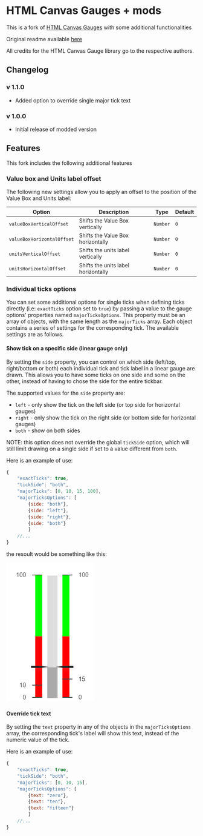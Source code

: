 # HTML Canvas Gauges + mods

This is a fork of [HTML Canvas Gauges](https://github.com/Mikhus/canvas-gauges) with some additional functionalities

Original readme available [here](./README_ORIGINAL.md)

All credits for the HTML Canvas Gauge library go to the respective authors.

## Changelog

### v 1.1.0
- Added option to override single major tick text

### v 1.0.0
- Initial release of modded version

## Features

This fork includes the following additional features

### Value box and Units label offset

The following new settings allow you to apply an offset to the position of the Value Box and Units label:

|Option|Description|Type|Default
|-|-|-|-|
|`valueBoxVerticalOffset`|Shifts the Value Box vertically|`Number`|`0`|
|`valueBoxHorizontalOffset`|Shifts the Value Box horizontally|`Number`|`0`|
|`unitsVerticalOffset`|Shifts the units label vertically|`Number`|`0`|
|`unitsHorizontalOffset`|Shifts the units label horizontally|`Number`|`0`|


### Individual ticks options

You can set some additional options for single ticks when defining ticks directly (i.e: `exactTicks` option set to `true`) by passing a value to the gauge options' properties named `majorTicksOptions`. This property must be an array of objects, with the same length as the `majorTicks` array. Each object contains a series of settings for the corresponding tick. The available settings are as follows.

#### Show tick on a specific side (linear gauge only)
By setting the `side` property, you can control on which side (left/top, right/bottom or both) each individual tick and tick label in a linear gauge are drawn. This allows you to have some ticks on one side and some on the other, instead of having to chose the side for the entire tickbar.

The supported values for the `side` property are:
- `left` - only show the tick on the left side (or top side for horizontal gauges)
- `right` - only show the tick on the right side (or bottom side for horizontal gauges)
- `both` - show on both sides

NOTE: this option does not override the global `tickSide` option, which will still limit drawing on a single side if set to a value different from `both`.

Here is an example of use:
```JavaScript
{
    "exactTicks": true,
    "tickSide": "both",
    "majorTicks": [0, 10, 15, 100],
    "majorTicksOptions": [
        {side: "both"},
        {side: "left"},
        {side: "right"},
        {side: "both"}
        ]
    //...
}
```
the resoult would be something like this:

![](./assets/images/tick_sides.png)


#### Override tick text

By setting the `text` property in any of the objects in the `majorTicksOptions` array, the corresponding tick's label will show this text, instead of the numeric value of the tick.

Here is an example of use:
```JavaScript
{
    "exactTicks": true,
    "tickSide": "both",
    "majorTicks": [0, 10, 15],
    "majorTicksOptions": [
        {text: "zero"},
        {text: "ten"},
        {text: "fifteen"}
        ]
    //...
}
```